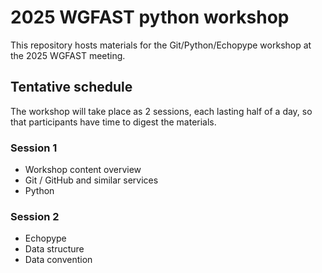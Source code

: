 # 2025 WGFAST python workshop

This repository hosts materials for the Git/Python/Echopype workshop at the 2025 WGFAST meeting.


## Tentative schedule
The workshop will take place as 2 sessions, each lasting half of a day, so that participants have time to digest the materials.

### Session 1
- Workshop content overview
- Git / GitHub and similar services
- Python

### Session 2
- Echopype
- Data structure
- Data convention
